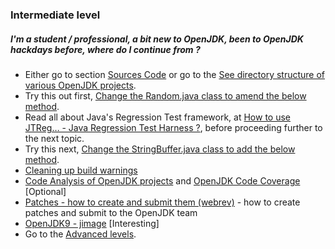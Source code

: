 ### Intermediate level

##### I'm a student / professional, a bit new to OpenJDK, been to OpenJDK hackdays before, where do I continue from ?

- Either go to section [Sources Code](../source-code/source_code.md) or go to the [See directory structure of various OpenJDK projects](../intermediate-steps/see_directory_structure_of_various_openjdk_projects.md).
- Try this out first, [Change the Random.java class to amend the below method](../intermediate-steps/change_the_randomjava_class_to_amend_the_below_method.md).
- Read all about Java's Regression Test framework, at [How to use JTReg… - Java Regression Test Harness ?](../intermediate-steps/how_to_use_jtreg_-_java_regression_test_harness.md), before proceeding further to the next topic.
- Try this next, [Change the StringBuffer.java class to add the below method](../intermediate-steps/change_the_stringbufferjava_class_to_add_the_below_method.md).
- [Cleaning up build warnings](../intermediate-steps/cleaning_up_build_warnings.md)
- [Code Analysis of OpenJDK projects](../intermediate-steps/code_analysis_of_openjdk_projects.md) and [OpenJDK Code Coverage](../advanced-steps/openjdk_code_coverage.md) [Optional]
- [Patches - how to create and submit them (webrev)](../intermediate-steps/patches_-_how_to_create_and_submit_them_webrev.md) - how to create patches and submit to the OpenJDK team
- [OpenJDK9 - jimage](../intermediate-steps/openjdk9-jimage.md) [Interesting]
- Go to the [Advanced levels](../how-to-navigate/advanced-level.md).